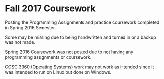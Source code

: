 # Fall 2017 Coursework

Posting the Programming Assignments and practice coursework completed in Spring 2016 Semester.

Some may be missing due to being handwritten and turned in or a backup was not made.

Spring 2016 Coursework was not posted due to not having any programming assignments or coursework.

COSC 3360 (Operating Systems) work may not work as intended since it was intended to run on Linux but done on Windows.